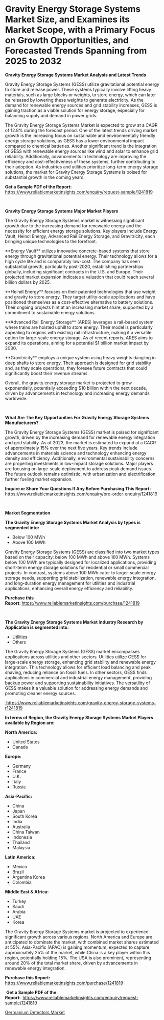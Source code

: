 <p><h1>Gravity Energy Storage Systems Market Size, and Examines its Market Scope, with a Primary Focus on Growth Opportunities, and Forecasted Trends Spanning from 2025 to 2032</h1></p><p><strong>Gravity Energy Storage Systems Market Analysis and Latest Trends</strong></p>
<p><p>Gravity Energy Storage Systems (GESS) utilize gravitational potential energy to store and release power. These systems typically involve lifting heavy materials, such as large blocks or weights, to store energy, which can later be released by lowering these weights to generate electricity. As the demand for renewable energy sources and grid stability increases, GESS is gaining traction as a viable solution for energy storage, especially for balancing supply and demand in power grids.</p><p>The Gravity Energy Storage Systems Market is expected to grow at a CAGR of 12.8% during the forecast period. One of the latest trends driving market growth is the increasing focus on sustainable and environmentally friendly energy storage solutions, as GESS has a lower environmental impact compared to chemical batteries. Another significant trend is the integration of GESS with renewable energy sources like wind and solar to enhance grid reliability. Additionally, advancements in technology are improving the efficiency and cost-effectiveness of these systems, further contributing to their adoption. As industries and utilities prioritize long-term energy storage solutions, the market for Gravity Energy Storage Systems is poised for substantial growth in the coming years.</p></p>
<p><strong>Get a Sample PDF of the Report:&nbsp;</strong> <a href="https://www.reliablemarketinsights.com/enquiry/request-sample/1241819?utm_campaign=1937&utm_medium=2&utm_source=Github&utm_content=ia&utm_term=07042025&utm_id=gravity-energy-storage-systems">https://www.reliablemarketinsights.com/enquiry/request-sample/1241819</a></p>
<p>&nbsp;</p>
<p><strong>Gravity Energy Storage Systems Major Market Players</strong></p>
<p><p>The Gravity Energy Storage Systems market is witnessing significant growth due to the increasing demand for renewable energy and the necessity for efficient energy storage solutions. Key players include Energy Vault, Heindl Energy, Advanced Rail Energy Storage, and Gravitricity, each bringing unique technologies to the forefront.</p><p>**Energy Vault** utilizes innovative concrete-based systems that store energy through gravitational potential energy. Their technology allows for a high cycle life and is comparably low-cost. The company has seen substantial growth, particularly post-2020, establishing partnerships globally, including significant contracts in the U.S. and Europe. Their projected market expansion indicates a valuation that could reach several billion dollars by 2025.</p><p>**Heindl Energy** focuses on their patented technologies that use weight and gravity to store energy. They target utility-scale applications and have positioned themselves as a cost-effective alternative to battery solutions. Their ongoing projects hint at an increasing market share, supported by a commitment to sustainable energy solutions.</p><p>**Advanced Rail Energy Storage** (ARES) leverages a rail-based system where trains are hoisted uphill to store energy. Their model is particularly appealing to regions with existing rail infrastructure, making it a versatile option for large-scale energy storage. As of recent reports, ARES aims to expand its operations, aiming for a potential $1 billion market impact by 2030.</p><p>**Gravitricity** employs a unique system using heavy weights dangling in deep shafts to store energy. Their approach is designed for grid stability and, as they scale operations, they foresee future contracts that could significantly boost their revenue streams.</p><p>Overall, the gravity energy storage market is projected to grow exponentially, potentially exceeding $10 billion within the next decade, driven by advancements in technology and increasing energy demands worldwide.</p></p>
<p>&nbsp;</p>
<p><strong>What Are The Key Opportunities For Gravity Energy Storage Systems Manufacturers?</strong></p>
<p><p>The Gravity Energy Storage Systems (GESS) market is poised for significant growth, driven by the increasing demand for renewable energy integration and grid stability. As of 2023, the market is estimated to expand at a CAGR of approximately 15% over the next five years. Key trends include advancements in materials science and technology enhancing energy density and efficiency. Additionally, environmental sustainability concerns are propelling investments in low-impact storage solutions. Major players are focusing on large-scale deployment to address peak demand issues. The future outlook remains optimistic, with urbanization and electrification further fueling market expansion.</p></p>
<p><strong>Inquire or Share Your Questions If Any Before Purchasing This Report:</strong> <a href="https://www.reliablemarketinsights.com/enquiry/pre-order-enquiry/1241819?utm_campaign=1937&utm_medium=2&utm_source=Github&utm_content=ia&utm_term=07042025&utm_id=gravity-energy-storage-systems">https://www.reliablemarketinsights.com/enquiry/pre-order-enquiry/1241819</a></p>
<p>&nbsp;</p>
<p><strong>Market Segmentation</strong></p>
<p><strong>The Gravity Energy Storage Systems Market Analysis by types is segmented into:</strong></p>
<p><ul><li>Below 100 MWh</li><li>Above 100 MWh</li></ul></p>
<p><p>Gravity Energy Storage Systems (GESS) are classified into two market types based on their capacity: below 100 MWh and above 100 MWh. Systems below 100 MWh are typically designed for localized applications, providing short-term energy storage solutions for residential or small commercial projects. In contrast, systems above 100 MWh cater to larger-scale energy storage needs, supporting grid stabilization, renewable energy integration, and long-duration energy management for utilities and industrial applications, enhancing overall energy efficiency and reliability.</p></p>
<p><strong>Purchase this Report:&nbsp;</strong><a href="https://www.reliablemarketinsights.com/purchase/1241819?utm_campaign=1937&utm_medium=2&utm_source=Github&utm_content=ia&utm_term=07042025&utm_id=gravity-energy-storage-systems">https://www.reliablemarketinsights.com/purchase/1241819</a></p>
<p>&nbsp;</p>
<p><strong>The Gravity Energy Storage Systems Market Industry Research by Application is segmented into:</strong></p>
<p><ul><li>Utilities</li><li>Others</li></ul></p>
<p><p>The Gravity Energy Storage Systems (GESS) market encompasses applications across utilities and other sectors. Utilities utilize GESS for large-scale energy storage, enhancing grid stability and renewable energy integration. This technology allows for efficient load balancing and peak shaving, reducing reliance on fossil fuels. In other sectors, GESS finds applications in commercial and industrial energy management, providing backup power and supporting sustainability initiatives. The versatility of GESS makes it a valuable solution for addressing energy demands and promoting cleaner energy sources.</p></p>
<p><a href="https://www.reliablemarketinsights.com/gravity-energy-storage-systems-r1241819?utm_campaign=1937&utm_medium=2&utm_source=Github&utm_content=ia&utm_term=07042025&utm_id=gravity-energy-storage-systems">&nbsp;https://www.reliablemarketinsights.com/gravity-energy-storage-systems-r1241819</a></p>
<p><strong>In terms of Region, the Gravity Energy Storage Systems Market Players available by Region are:</strong></p>
<p>
    <p> <strong> North America: </strong>
        <ul>
            <li>United States</li>
            <li>Canada</li>
        </ul>
        </p> 
    <p> <strong> Europe: </strong>
        <ul>
            <li>Germany</li>
            <li>France</li>
            <li>U.K.</li>
            <li>Italy</li>
            <li>Russia</li>
        </ul>
        </p> 
    <p> <strong> Asia-Pacific: </strong>
        <ul>
            <li>China</li>
            <li>Japan</li>
            <li>South Korea</li>
            <li>India</li>
            <li>Australia</li>
            <li>China Taiwan</li>
            <li>Indonesia</li>
            <li>Thailand</li>
            <li>Malaysia</li>
        </ul>
        </p> 
    <p> <strong> Latin America: </strong>
        <ul>
            <li>Mexico</li>
            <li>Brazil</li>
            <li>Argentina Korea</li>
            <li>Colombia</li>
        </ul>
        </p> 
    <p> <strong> Middle East & Africa: </strong>
        <ul>
            <li>Turkey</li>
            <li>Saudi</li>
            <li>Arabia</li>
            <li>UAE</li>
            <li>Korea</li>
        </ul>
    </p>
    </p>
<p><p>The Gravity Energy Storage Systems market is projected to experience significant growth across various regions. North America and Europe are anticipated to dominate the market, with combined market shares estimated at 55%. Asia-Pacific (APAC) is gaining momentum, expected to capture approximately 25% of the market, while China is a key player within this region, potentially holding 15%. The USA is also prominent, representing around 20% of the total market share, driven by advancements in renewable energy integration.</p></p>
<p><strong>Purchase this Report: </strong><a href="https://www.reliablemarketinsights.com/purchase/1241819?utm_campaign=1937&utm_medium=2&utm_source=Github&utm_content=ia&utm_term=07042025&utm_id=gravity-energy-storage-systems">https://www.reliablemarketinsights.com/purchase/1241819</a></p>
<p>&nbsp;<strong>Get a Sample PDF of the Report:&nbsp;&nbsp;</strong><a href="https://www.reliablemarketinsights.com/enquiry/request-sample/1241819?utm_campaign=1937&utm_medium=2&utm_source=Github&utm_content=ia&utm_term=07042025&utm_id=gravity-energy-storage-systems">https://www.reliablemarketinsights.com/enquiry/request-sample/1241819</a></p>
<p><strong></strong></p>
<p><p><a href="https://github.com/bmorecock/Market-Research-Report-List-6/blob/main/germanium-detectors-market.md?utm_campaign=1937&utm_medium=2&utm_source=Github&utm_content=ia&utm_term=07042025&utm_id=gravity-energy-storage-systems">Germanium Detectors Market</a></p></p>